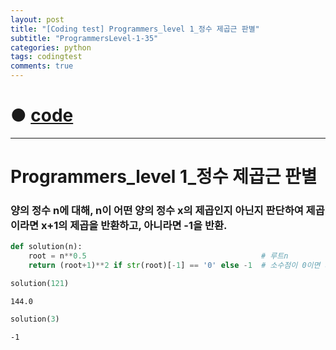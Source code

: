 ```yaml
---
layout: post
title: "[Coding test] Programmers_level 1_정수 제곱근 판별"
subtitle: "ProgrammersLevel-1-35"
categories: python
tags: codingtest
comments: true
---
```


# ● [code](https://github.com/JeongJaeyoung0/coding_test/blob/4103c396232dc951c706987200902c4cbf52f037/210720_Programmers_level%201_%EC%A0%95%EC%88%98%20%EC%A0%9C%EA%B3%B1%EA%B7%BC%20%ED%8C%90%EB%B3%84.ipynb)

***

# Programmers_level 1_정수 제곱근 판별
### 양의 정수 n에 대해, n이 어떤 양의 정수 x의 제곱인지 아닌지 판단하여 제곱이라면 x+1의 제곱을 반환하고, 아니라면 -1을 반환.


```python
def solution(n):
    root = n**0.5                                       # 루트n
    return (root+1)**2 if str(root)[-1] == '0' else -1  # 소수점이 0이면 제곱근으로 판별
```


```python
solution(121)
```




    144.0




```python
solution(3)
```




    -1